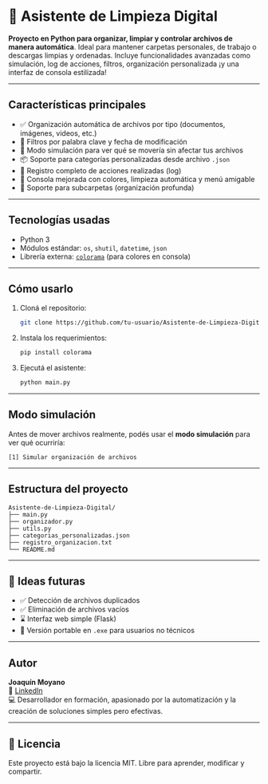 # 🧹 Asistente de Limpieza Digital

**Proyecto en Python para organizar, limpiar y controlar archivos de manera automática**. Ideal para mantener carpetas personales, de trabajo o descargas limpias y ordenadas. Incluye funcionalidades avanzadas como simulación, log de acciones, filtros, organización personalizada ¡y una interfaz de consola estilizada!

---

##  Características principales

- ✅ Organización automática de archivos por tipo (documentos, imágenes, videos, etc.)
- 🎯 Filtros por palabra clave y fecha de modificación
- 🧪 Modo simulación para ver qué se movería sin afectar tus archivos
- 📦 Soporte para categorías personalizadas desde archivo `.json`
- 🧾 Registro completo de acciones realizadas (log)
- 🎨 Consola mejorada con colores, limpieza automática y menú amigable
- 📂 Soporte para subcarpetas (organización profunda)

---

##  Tecnologías usadas

- Python 3
- Módulos estándar: `os`, `shutil`, `datetime`, `json`
- Librería externa: [`colorama`](https://pypi.org/project/colorama/) (para colores en consola)

---

##  Cómo usarlo

1. Cloná el repositorio:

   ```bash
   git clone https://github.com/tu-usuario/Asistente-de-Limpieza-Digital.git
   ```

2. Instala los requerimientos:

   ```bash
   pip install colorama
   ```

3. Ejecutá el asistente:
   ```bash
   python main.py
   ```

---

##  Modo simulación

Antes de mover archivos realmente, podés usar el **modo simulación** para ver qué ocurriría:

```
[1] Simular organización de archivos
```

---

##  Estructura del proyecto

```
Asistente-de-Limpieza-Digital/
├── main.py
├── organizador.py
├── utils.py
├── categorias_personalizadas.json
├── registro_organizacion.txt
└── README.md
```

---

## 🧠 Ideas futuras

- ✅ Detección de archivos duplicados
- ✅ Eliminación de archivos vacíos
- ⌛ Interfaz web simple (Flask)
- 💾 Versión portable en `.exe` para usuarios no técnicos

---

##  Autor

**Joaquín Moyano**  
📌 [LinkedIn](https://www.linkedin.com/in/joaquin-moyano-cba)  
💻 Desarrollador en formación, apasionado por la automatización y la creación de soluciones simples pero efectivas.

---

## 📜 Licencia

Este proyecto está bajo la licencia MIT. Libre para aprender, modificar y compartir.

